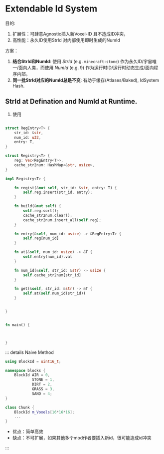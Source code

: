 
# Extendable Id System

目的:
1. 扩展性：可肆意Agnostic插入新Voxel-ID 且不造成ID冲突，
2. 高性能：永久ID使用StrId 对内部使用即时生成的NumId

方案：
1. **结合StrId和NumId**: 使用 *StrId* (e.g. `minecraft:stone`) 作为永久ID/宇宙唯一/面向人类，而使用 *NumId* (e.g. 9) 作为运行时ID/运行时动态生成/面向程序内部。
2. **同一批StrId对应的NumId总是不变**: 有助于缓存(Atlases/Baked), IdSystem Hash.




## StrId at Defination and NumId at Runtime.

1. 使用


```rust

struct RegEntry<T> {
    str_id: &str,
    num_id: u32,
    entry: T,
}

struct Registry<T> {
    reg: Vec<RegEntry<T>>,
    cache_str2num: HashMap<&str, usize>,
}

impl Registry<T> {

    fn regist(&mut self, str_id: &str, entry: T) {
        self.reg.insert(str_id, entry);
    }

    fn build(&mut self) {
        self.reg.sort();
        cache_str2num.clear();
        cache_str2num.insert_all(self.reg);
    }

    fn entry(&self, num_id: usize) -> &RegEntry<T> {
        self.reg[num_id]
    }

    fn at(&self, num_id: usize) -> &T {
        self.entry(num_id).val
    }

    fn num_id(&self, str_id: &str) -> usize {
        self.cache_str2num[str_id]
    }

    fn get(&self, str_id: &str) -> &T {
        self.at(self.num_id(str_id))
    }


}


fn main() {



}

```



::: details Naive Method

```cpp
using BlockId = uint16_t;

namespace blocks {
    BlockId AIR = 0,
            STONE = 1,
            DIRT = 2,
            GRASS = 3,
            SAND = 4;
}

class Chunk {
    BlockId m_Voxels[16*16*16];
    ...
}
```
- 优点：简单高效
- 缺点：不可扩展，如果其他多个mod作者要插入新id，很可能造成id冲突

:::